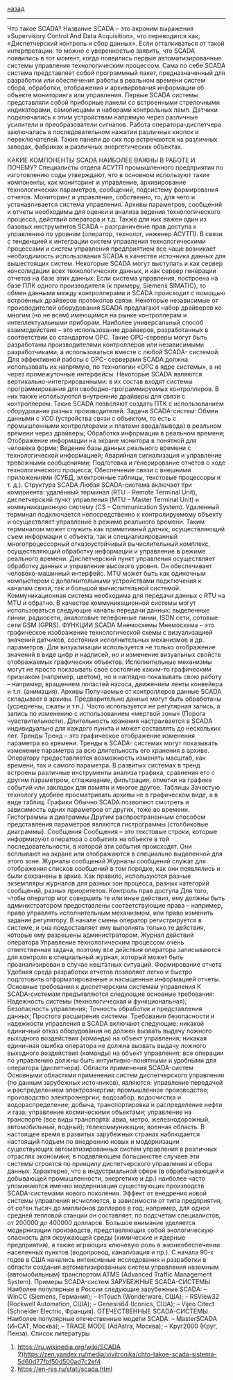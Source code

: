 [назад](../pi.md)
***
Что такое SCADA?
Название SCADA – это акроним выражения «Supervisory Control And Data Acquisition», что переводится как, «Диспетчерский контроль и сбор данных». Если отталкиваться от такой интерпретации, то можно с уверенностью заявить, что SCADA появились в тот момент, когда появились первые автоматизированные системы управления технологическим процессом. Сама по себе SCADA система представляет собой программный пакет, предназначенный для разработки или обеспечения работы в реальном времени систем сбора, обработки, отображения и архивирования информации об объекте мониторинга или управления.
Первые SCADA системы представляли собой приборные панели со встроенными стрелочными индикаторами, самописцами и наборами контрольных ламп. Датчики подключались к этим устройствам напрямую через различные усилители и преобразователи сигналов. Работа оператора-диспетчера заключалась в последовательном нажатии различных кнопок и переключателей. Такие панели до сих пор встречаются на различных заводах, фабриках и различных энергетических объектах.

КАКИЕ КОМПОНЕНТЫ SCADA НАИБОЛЕЕ ВАЖНЫ В РАБОТЕ И ПОЧЕМУ?
Специалисты отдела АСУТП промышленного предприятия по изготовлению соды утверждают, что в основном используют такие компоненты, как мониторинг и управление, архивирование технологических параметров, сообщений, подсистему формирования отчетов. Мониторинг и управление, собственно, то, для чего и устанавливается система управления. Архивы параметров, сообщений и отчеты необходимы для оценки и анализа ведения технологического процесса, действий оператора и т.д. Также для них важен один из базовых инструментов SCADA – разграничение прав доступа к управлению по уровням (оператор, технолог, инженер АСУТП). В связи с тенденцией к интеграции систем управления технологическими процессами и систем управления предприятием все чаще возникает необходимость использования SCADA в качестве источника данных для вышестоящих систем. Некоторые SCADA могут выступать и как сервер консолидации всех технологических данных, и как сервер генерации отчетов на базе этих данных. Если система управления, построена на базе ПЛК одного производителя (к примеру, Siemens SIMATIC), то обмен данными между контроллерами и SCADA происходит с помощью встроенных драйверов протоколов связи. Некоторые независимые от производителей оборудования SCADA предлагают набор драйверов ко многим (но не всем) имеющимся на рынке контроллерам и интеллектуальными приборам. Наиболее универсальный способ взаимодействия – это использование драйверов, разработанных в соответствии со стандартом OPC. Такие OPC-серверы могут быть разработаны производителями контроллеров или независимыми разработчиками, а использоваться вместе с любой SCADA- системой. Для эффективной работы с OPC- серверами SCADA должна использовать их напрямую, по технологии «OPC в ядре системы», а не через промежуточные интерфейсы. Некоторые SCADA являются вертикально-интегрированными: в их состав входят системы программирования для свободно-программируемых контроллеров. В них также используются внутренние драйверы для связи с контроллером. Такие SCADA позволяют создать ПТК с использованием оборудования разных производителей.
Задачи SCADA-систем:
Обмен данными с УСО (устройства связи с объектом, то есть с промышленными контроллерами и платами ввода/вывода) в реальном времени через драйверы;
Обработка информации в реальном времени;
Отображение информации на экране монитора в понятной для человека форме;
Ведение базы данных реального времени с технологической информацией;
Аварийная сигнализация и управление тревожными сообщениями;
Подготовка и генерирование отчетов о ходе технологического процесса;
Обеспечение связи с внешними приложениями (СУБД, электронные таблицы, текстовые процессоры и т. д.).
Структура SCADA
Любая SCADA-система включает три компонента: удалённый терминал (RTU – Remote Terminal Unit), диспетчерский пункт управления (MTU – Master Terminal Unit) и коммуникационную систему (CS – Communication System).
Удаленный терминал подключается непосредственно к контролируемому объекту и осуществляет управление в режиме реального времени. Таким терминалом может служить как примитивный датчик, осуществляющий съем информации с объекта, так и специализированный многопроцессорный отказоустойчивый вычислительный комплекс, осуществляющий обработку информации и управление в режиме реального времени.
Диспетчерский пункт управления осуществляет обработку данных и управление высокого уровня. Он обеспечивает человеко-машинный интерфейс. MTU может быть как одиночным компьютером с дополнительными устройствами подключения к каналам связи, так и большой вычислительной системой. Коммуникационная система необходима для передачи данных с RTU на MTU и обратно. В качестве коммуникационной системы могут использоваться следующие каналы передачи данных: выделенные линии, радиосети, аналоговые телефонные линии, ISDN сети, сотовые сети GSM (GPRS).
ФУНКЦИИ SCADA
Мнемосхемы
Мнемосхема – это графическое изображение технологической схемы с визуализацией значений датчиков, состояния исполнительных механизмов и др. параметров. Для визуализации используется не только отображение значений в виде цифр и надписей, но и изменение визуальных свойств отображаемых графических объектов. Исполнительные механизмы могут не просто показывать свое состояние каким-то графическим признаком (например, цветом), но и наглядно показывать свою работу – например, вращением лопастей насоса, движением ленты конвейера и т.п. (анимация).
Архивы
Получаемые от контроллеров данные SCADA складывает в архивы. Предварительно данные могут быть обработаны (усреднены, сжаты и т.п.). Часто используется не регулярная запись, а запись по изменению с использованием «мертвой зоны» (Порога чувствительности). Длительность хранения настраивается в SCADA индивидуально для каждого пункта и может составлять до нескольких лет.
Тренды
Тренд – это графическое отображение изменения параметра во времени. Тренды в SCADA- системах могут показывать изменение параметра за всю длительность его хранения в архиве. Оператору предоставляется возможность изменять масштаб, как времени, так и самого параметра. В развитых системах в тренд встроены различные инструменты анализа графика, сравнения его с другим параметром, сглаживание, фильтрация, отметки на графике событий или закладок для памяти и многое другое.
Таблицы
Зачастую технологу удобнее просматривать архивы не в графическом виде, а в виде таблиц.
Графики
Обычно SCADA позволяют смотреть и зависимость одних параметров от других, тоже во времени.
Гистограммы и диаграммы
Другим распространенным способом представления параметров являются гистрограммы (столбиковые диаграммы).
Сообщения
Сообщения – это текстовые строки, которые информируют оператора о событиях на объекте в той последовательности, в которой эти события происходят. Они всплывают на экране или отображаются в специально выделенной для этого зоне.
Журналы сообщений
Журналы сообщений служат для отображения списков сообщений в том порядке, как они появлялись и были сохранены в архив. Как правило, используются разные экземпляры журналов для разных зон процесса, разных категорий сообщений, разных приоритетов.
Контроль прав доступа
Для того, чтобы оператор мог совершить те или иные действия, ему должны быть администратором предоставлены соответствующие права – например, право управлять исполнительным механизмом, или право изменить задание регулятору. В начале смены оператор регистрируется в системе, и она предоставляет ему выполнять только те действия, которые ему разрешены администратором.
Журнал действий оператора
Управление технологическим процессом очень ответственная задача, поэтому все действия оператора записываются для контроля в специальный журнал, который может быть проанализирован в случае нештатных ситуаций.
Формирование отчета
Удобная среда разработки отчетов позволяет легко и быстро подготовить отформатированные и насыщенные информацией отчеты.
Основные требования к диспетчерским системам управления
К   SCADA-системам предъявляются следующие основные требования:
Надежность системы (технологическая и функциональная);
Безопасность управления;
Точность обработки и представления данных;
Простота расширения системы.
Требования   безопасности и надежности управления в SCADA включают следующие:
никакой единичный отказ оборудования не должен вызвать выдачу ложного выходного воздействия (команды) на объект управления;
никакая единичная ошибка оператора не должна вызвать выдачу ложного выходного воздействия (команды) на объект управления;
все операции по управлению должны быть интуитивно-понятными и удобными для оператора (диспетчера).
Области применения SCADA-систем
Основными   областями применения систем диспетчерского управления (по данным зарубежных   источников), являются:
управление передачей и распределением электроэнергии;
промышленное производство;
производство электроэнергии;
водозабор, водоочистка и водораспределение;
добыча, транспортировка и распределение нефти и   газа;
управление космическими объектами;
управление на транспорте (все виды транспорта: авиа, метро, железнодорожный, автомобильный, водный);
телекоммуникации;
военная область.
В настоящее время в развитых зарубежных странах наблюдается настоящий подъем по внедрению новых и модернизации существующих автоматизированных систем управления в различных отраслях экономики; в подавляющем большинстве случаев эти системы строятся по принципу диспетчерского управления и сбора данных. Характерно, что в индустриальной сфере (в обрабатывающей и добывающей промышленности, энергетике и др.) наиболее часто упоминаются именно модернизация существующих производств SCADA-системами нового поколения. Эффект от внедрения новой системы управления исчисляется, в зависимости от типа предприятия, от сотен тысяч до миллионов долларов в год; например, для одной средней тепловой станции он составляет, по подсчетам специалистов, от 200000 до 400000 долларов. Большое внимание уделяется модернизации производств, представляющих собой экологическую опасность для окружающей среды (химические и ядерные предприятия), а также играющих ключевую роль в жизнеобеспечении населенных пунктов (водопровод, канализация и пр.). С начала 90-х годов в США начались интенсивные исследования и разработки в области создания автоматизированных систем управления наземным (автомобильным) транспортом ATMS (Advanced Traffic Management System).
Примеры SCADA-систем
ЗАРУБЕЖНЫЕ SCADA-СИСТЕМЫ
Наиболее популярные в России следующие зарубежные SCADA:
– WinCC (Siemens, Германия);
– InTouch (Wonderware, США);
– RSView32 (Rockwell Automation, США);
– Genesis64 (Iconics, США);
– Vijeo Citect (Schneider Electric, Франция).
ОТЕЧЕСТВЕННЫЕ SCADA-СИСТЕМЫ
Наиболее популярные отечественные модели SCADA:
– MasterSCADA (ИнСАТ, Москва);
– TRACE MODE (AdAstra, Москва);
– Круг2000 (Круг, Пенза).
Список литературы

1) https://ru.wikipedia.org/wiki/SCADA
   2)https://zen.yandex.ru/media/vivitronika/chto-takoe-scada-sistema-5d60d77fbf50d500ad7c2ef4
3) https://en-res.ru/stati/scada.html
